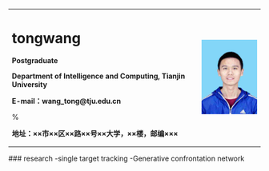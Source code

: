 <table border="0">
  <tr>
    <td width="75%">
      <h1>tongwang</h1>
      <p><b>Postgraduate</b></p>
      <p><b>Department of Intelligence and Computing, Tianjin University</b></p>
      <p><b>E-mail：wang_tong@tju.edu.cn</b></p>
      %<p><b>地址：××市××区××路××号××大学，××楼，邮编×××</b></p>
    </td>
    <td width="25%">
      <img src="/wt.png" width="100%">    
    </td>
  </tr>
</table>
### research
-single target tracking
-Generative confrontation network

